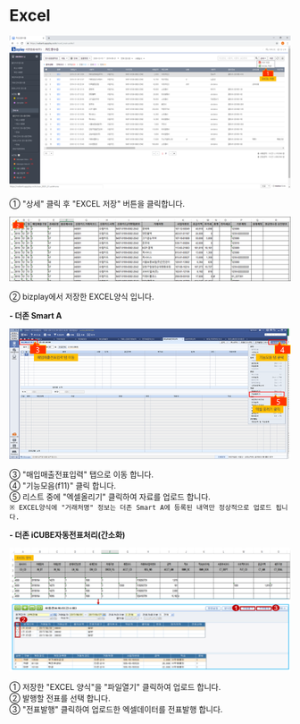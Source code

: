 # Excel

![\[&#xADF8;&#xB9BC;1\] EXCEL &#xC800;&#xC7A5;](../../.gitbook/assets/image%20%28195%29.png)

  ① "상세" 클릭 후 "EXCEL 저장" 버튼을 클릭합니다.

![\[&#xADF8;&#xB9BC;2\] EXCEL &#xC591;&#xC2DD;](../../.gitbook/assets/image%20%28120%29.png)

  ② bizplay에서 저장한 EXCEL양식 입니다.

 **- 더존 Smart A**

![\[&#xADF8;&#xB9BC;3\] &#xB354;&#xC874; Smart A](../../.gitbook/assets/image%20%2866%29.png)

   ③ "매입매출전표입력" 탭으로 이동 합니다.  
   ④ "기능모음\(f11\)" 클릭 합니다.  
   ⑤ 리스트 중에 "엑셀올리기" 클릭하여 자료를 업로드 합니다.   
    `※ EXCEL양식에 "거래처명" 정보는 더존 Smart A에 등록된 내역만 정상적으로 업로드 됩니다.`

  
**- 더존 iCUBE자동전표처리\(간소화\)**  

![\[&#xADF8;&#xB9BC;4\] &#xB354;&#xC874; iCUBE](../../.gitbook/assets/image%20%28245%29.png)

   ① 저장한 "EXCEL 양식"을 "파일열기" 클릭하여 업로드 합니다.  
   ② 발행할 전표를 선택 합니다.  
   ③ "전표발행" 클릭하여 업로드한 엑셀데이터를 전표발행 합니다. 

